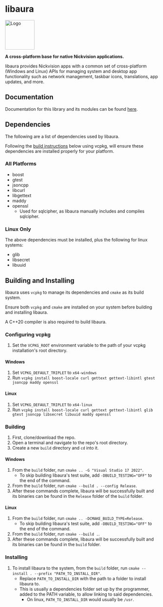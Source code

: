 # libaura

<img width='96' height='96' alt='Logo' src='resources/logo.png'/>

**A cross-platform base for native Nickvision applications.**

libaura provides Nickvision apps with a common set of cross-platform (Windows and Linux) APIs for managing system and desktop app functionality such as network management, taskbar icons, translations, app updates, and more.

## Documentation

Documentation for this library and its modules can be found [here](/docs).

## Dependencies
The following are a list of dependencies used by libaura. 

Following the [build instructions](#building-and-installing) below using vcpkg, will ensure these dependencies are installed properly for your platform.

### All Platforms
- boost
- gtest
- jsoncpp
- libcurl
- libgettext
- maddy
- openssl
    - Used for sqlcipher, as libaura manually includes and compiles sqlcipher.

### Linux Only
The above dependencies must be installed, plus the following for linux systems:
- glib
- libsecret
- libuuid

## Building and Installing
libaura uses `vcpkg` to manage its dependencies and `cmake` as its build system.

Ensure both `vcpkg` and `cmake` are installed on your system before building and installing libaura.

A C++20 compiler is also required to build libaura.

### Configuring vcpkg
1. Set the `VCPKG_ROOT` environment variable to the path of your vcpkg installation's root directory.
#### Windows
1. Set `VCPKG_DEFAULT_TRIPLET` to `x64-windows`
1. Run `vcpkg install boost-locale curl gettext gettext-libintl gtest jsoncpp maddy openssl`
#### Linux
1. Set `VCPKG_DEFAULT_TRIPLET` to `x64-linux`
1. Run `vcpkg install boost-locale curl gettext gettext-libintl glib gtest jsoncpp libsecret libuuid maddy openssl`

### Building
1. First, clone/download the repo.
1. Open a terminal and navigate to the repo's root directory.
1. Create a new `build` directory and `cd` into it. 
#### Windows
1. From the `build` folder, run `cmake .. -G "Visual Studio 17 2022"`.
    - To skip building libaura's test suite, add `-DBUILD_TESTING="OFF"` to the end of the command.
1. From the `build` folder, run `cmake --build . --config Release`.
1. After these commands complete, libaura will be successfully built and its binaries can be found in the `Release` folder of the `build` folder.
#### Linux
1. From the `build` folder, run `cmake .. -DCMAKE_BUILD_TYPE=Release`.
    - To skip building libaura's test suite, add `-DBUILD_TESTING="OFF"` to the end of the command.
1. From the `build` folder, run `cmake --build .`.
1. After these commands complete, libaura will be successfully built and its binaries can be found in the `build` folder.

### Installing
1. To install libaura to the system, from the `build` folder, run `cmake --install . --prefix "PATH_TO_INSTALL_DIR"`.
    - Replace `PATH_TO_INSTALL_DIR` with the path to a folder to install libaura to. 
    - This is usually a dependencies folder set up by the programmer, added to the PATH variable, to allow linking to said dependencies.
        - On linux, `PATH_TO_INSTALL_DIR` would usually be `/usr`.
